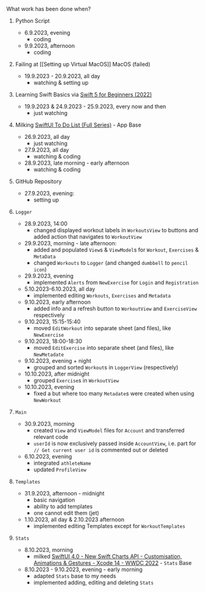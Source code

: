 
What work has been done when?

1. Python Script
	- 6.9.2023, evening
		- coding
	- 9.9.2023, afternoon
		- coding

2. Failing at [[Setting up Virtual MacOS]] MacOS (failed)
	- 19.9.2023 - 20.9.2023, all day
		- watching & setting up
 
3. Learning Swift Basics via [Swift 5 for Beginners (2022)](https://youtube.com/playlist?list=PL5PR3UyfTWvfacnfUsvNcxIiKIgidNRoW&si=F1IycRae6POyywqs)
	- 19.9.2023 & 24.9.2023 - 25.9.2023, every now and then
		- just watching

4. Milking [SwiftUI To Do List (Full Series)](https://youtube.com/playlist?list=PL5PR3UyfTWvei-pKlZN7d8r-0tHCK1EKE&si=dcfatP-yG6ez_5cW)  - App Base
	- 26.9.2023, all day
		- just watching
	- 27.9.2023, all day
		- watching & coding
	 - 28.9.2023, late morning - early afternoon
		- watching & coding

5. GitHub Repository
	- 27.9.2023, evening:
		- setting up

6. `Logger`
	- 28.9.2023, 14:00
		- changed displayed workout labels in `WorkoutsView` to buttons and added action that navigates to `WorkoutView`
	- 29.9.2023, morning - late afternoon:
		- added and populated `View`s & `ViewModel`s for `Workout`, `Exercises` & `MetaData`
		- changed `Workouts` to `Logger` (and changed `dumbbell` to `pencil icon`)
	- 29.9.2023, evening
		- implemented `Alerts` from `NewExercise` for `Login` and `Registration`
	- 5.10.2023-6.10.2023, all day
		- implemented editing `Workouts`, `Exercises` and `Metadata`
	- 9.10.2023, early afternoon
		- added info and a refresh button to `WorkoutView` and `ExerciseView` respectively
	- 9.10.2023, 15:15-15:40
		- moved `EditWorkout` into separate sheet (and files), like `NewExercise`
	- 9.10.2023, 18:00-18:30
		- moved `EditExercise` into separate sheet (and files), like `NewMetadate`
	- 9.10.2023, evening + night
		- grouped and sorted `Workout`s in `LoggerView` (respectively)
	- 10.10.2023, after midnight
		- grouped `Exercise`s in `WorkoutView`
	- 10.10.2023, evening
		- fixed a but where too many `Metadate`s were created when using `NewWorkout`

7. `Main`
	- 30.9.2023, morning
		- created `View` and `ViewModel` files for `Account` and transferred relevant code
		- `userId` is now exclusively passed inside `AccountView`, i.e. part for `// Get current user id` is commented out or deleted
	- 6.10.2023, evening
		- integrated `athleteName`
		- updated `ProfileView`

8. `Templates`
	- 31.9.2023, afternoon - midnight
		- basic navigation
		- ability to add templates
		- one cannot edit them (jet)
	- 1.10.2023, all day & 2.10.2023 afternoon
		- implemented editing Templates except for `WorkoutTemplates`

9. `Stats`
	- 8.10.2023, morning
		- milked [SwiftUI 4.0 - New Swift Charts API - Customisation, Animations & Gestures - Xcode 14 - WWDC 2022](https://youtu.be/xS-fGYDD0qk?si=nl76TYboCmM90sXi) - `Stats` Base
	- 8.10.2023 - 9.10.2023, evening - early morning
		- adapted `Stats` base to my needs
		- implemented adding, editing and deleting `Stats`